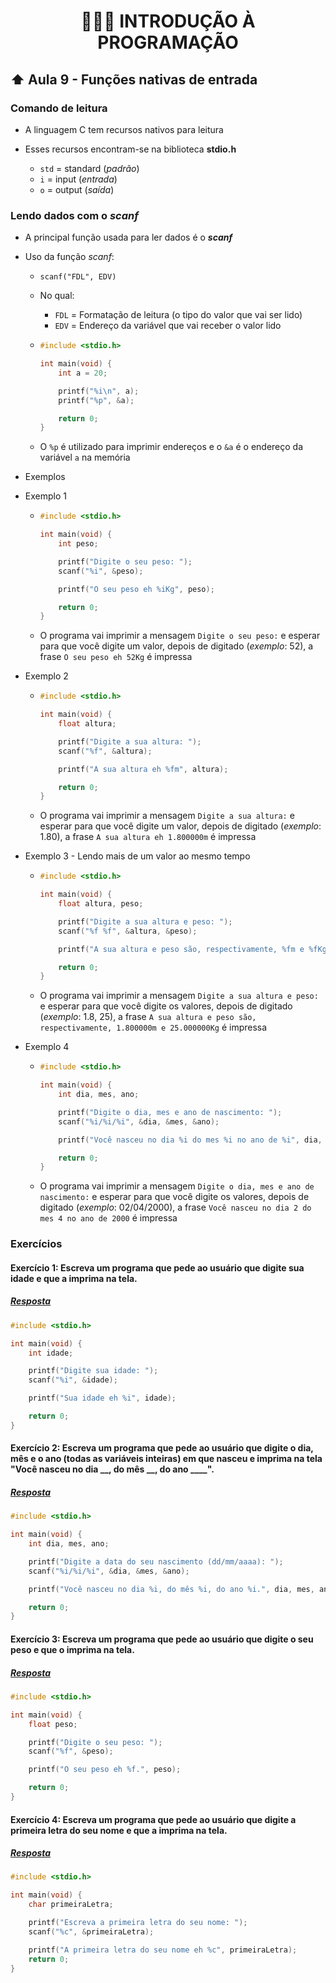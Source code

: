 <h1 align="center">👨🏻‍💻 INTRODUÇÃO À PROGRAMAÇÃO</h1>

## ⬆ Aula 9 - Funções nativas de entrada

### Comando de leitura

- A linguagem C tem recursos nativos para leitura
- Esses recursos encontram-se na biblioteca **stdio.h**

  - `std` = standard (_padrão_)
  - `i` = input (_entrada_)
  - `o` = output (_saída_)

### Lendo dados com o **_scanf_**

- A principal função usada para ler dados é o **_scanf_**

- Uso da função _scanf_:

  - `scanf("FDL", EDV)`
  - No qual:

    - `FDL` = Formatação de leitura (o tipo do valor que vai ser lido)
    - `EDV` = Endereço da variável que vai receber o valor lido

  - ```c
    #include <stdio.h>

    int main(void) {
        int a = 20;

        printf("%i\n", a);
        printf("%p", &a);

        return 0;
    }
    ```

  - O `%p` é utilizado para imprimir endereços e o `&a` é o endereço da variável `a` na memória

- Exemplos

- Exemplo 1

  - ```c
    #include <stdio.h>

    int main(void) {
        int peso;

        printf("Digite o seu peso: ");
        scanf("%i", &peso);

        printf("O seu peso eh %iKg", peso);

        return 0;
    }
    ```

  - O programa vai imprimir a mensagem `Digite o seu peso:` e esperar para que você digite um valor, depois de digitado (_exemplo_: 52), a frase `O seu peso eh 52Kg` é impressa

- Exemplo 2

  - ```c
    #include <stdio.h>

    int main(void) {
        float altura;

        printf("Digite a sua altura: ");
        scanf("%f", &altura);

        printf("A sua altura eh %fm", altura);

        return 0;
    }
    ```

  - O programa vai imprimir a mensagem `Digite a sua altura:` e esperar para que você digite um valor, depois de digitado (_exemplo_: 1.80), a frase `A sua altura eh 1.800000m` é impressa

- Exemplo 3 - Lendo mais de um valor ao mesmo tempo

  - ```c
    #include <stdio.h>

    int main(void) {
        float altura, peso;

        printf("Digite a sua altura e peso: ");
        scanf("%f %f", &altura, &peso);

        printf("A sua altura e peso são, respectivamente, %fm e %fKg", altura, peso);

        return 0;
    }
    ```

  - O programa vai imprimir a mensagem `Digite a sua altura e peso:` e esperar para que você digite os valores, depois de digitado (_exemplo_: 1.8, 25), a frase `A sua altura e peso são, respectivamente, 1.800000m e 25.000000Kg` é impressa

- Exemplo 4

  - ```c
    #include <stdio.h>

    int main(void) {
        int dia, mes, ano;

        printf("Digite o dia, mes e ano de nascimento: ");
        scanf("%i/%i/%i", &dia, &mes, &ano);

        printf("Você nasceu no dia %i do mes %i no ano de %i", dia, mes, ano);

        return 0;
    }
    ```

  - O programa vai imprimir a mensagem `Digite o dia, mes e ano de nascimento:` e esperar para que você digite os valores, depois de digitado (_exemplo_: 02/04/2000), a frase `Você nasceu no dia 2 do mes 4 no ano de 2000` é impressa

### Exercícios

#### Exercício 1: Escreva um programa que pede ao usuário que digite sua idade e que a imprima na tela.

##### [Resposta](ex01.c)

```c
#include <stdio.h>

int main(void) {
    int idade;

    printf("Digite sua idade: ");
    scanf("%i", &idade);

    printf("Sua idade eh %i", idade);

    return 0;
}
```

#### Exercício 2: Escreva um programa que pede ao usuário que digite o dia, mês e o ano (todas as variáveis inteiras) em que nasceu e imprima na tela "Você nasceu no dia \_\_, do mês \_\_, do ano \_\_\_\_".

##### [Resposta](ex02.c)

```c
#include <stdio.h>

int main(void) {
    int dia, mes, ano;

    printf("Digite a data do seu nascimento (dd/mm/aaaa): ");
    scanf("%i/%i/%i", &dia, &mes, &ano);

    printf("Você nasceu no dia %i, do mês %i, do ano %i.", dia, mes, ano);

    return 0;
}
```

#### Exercício 3: Escreva um programa que pede ao usuário que digite o seu peso e que o imprima na tela.

##### [Resposta](ex03.c)

```c
#include <stdio.h>

int main(void) {
    float peso;

    printf("Digite o seu peso: ");
    scanf("%f", &peso);

    printf("O seu peso eh %f.", peso);

    return 0;
}
```

#### Exercício 4: Escreva um programa que pede ao usuário que digite a primeira letra do seu nome e que a imprima na tela.

##### [Resposta](ex04.c)

```c
#include <stdio.h>

int main(void) {
    char primeiraLetra;

    printf("Escreva a primeira letra do seu nome: ");
    scanf("%c", &primeiraLetra);

    printf("A primeira letra do seu nome eh %c", primeiraLetra);
    return 0;
}
```
